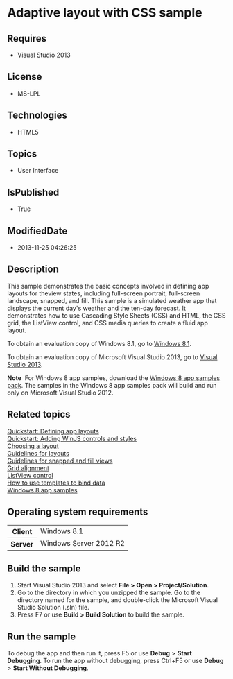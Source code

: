 # Adaptive layout with CSS sample
## Requires
* Visual Studio 2013
## License
* MS-LPL
## Technologies
* HTML5
## Topics
* User Interface
## IsPublished
* True
## ModifiedDate
* 2013-11-25 04:26:25
## Description

<div id="mainSection">
<p>This sample demonstrates the basic concepts involved in defining app layouts for theview states, including full-screen portrait, full-screen landscape, snapped, and fill. This sample is a simulated weather app that displays the current day's weather and
 the ten-day forecast. It demonstrates how to use Cascading Style Sheets (CSS) and HTML, the CSS grid, the ListView control, and CSS media queries to create a fluid app layout.
</p>
<p>To obtain an evaluation copy of Windows&nbsp;8.1, go to <a href="http://go.microsoft.com/fwlink/p/?linkid=301696">
Windows&nbsp;8.1</a>.</p>
<p>To obtain an evaluation copy of Microsoft Visual Studio&nbsp;2013, go to <a href="http://go.microsoft.com/fwlink/p/?linkid=301697">
Visual Studio&nbsp;2013</a>.</p>
<p></p>
<p class="note"><b>Note</b>&nbsp;&nbsp;For Windows&nbsp;8 app samples, download the <a href="http://go.microsoft.com/fwlink/p/?LinkId=301698">
Windows&nbsp;8 app samples pack</a>. The samples in the Windows&nbsp;8 app samples pack will build and run only on Microsoft Visual Studio&nbsp;2012.</p>
<p></p>
<h2><a id="related_topics"></a>Related topics</h2>
<dl><dt><a href="http://msdn.microsoft.com/library/windows/apps/jj150600">Quickstart: Defining app layouts</a>
</dt><dt><a href="http://msdn.microsoft.com/library/windows/apps/hh465493">Quickstart: Adding WinJS controls and styles</a>
</dt><dt><a href="http://msdn.microsoft.com/library/windows/apps/hh465327">Choosing a layout</a>
</dt><dt><a href="http://msdn.microsoft.com/library/windows/apps/hh465349">Guidelines for layouts</a>
</dt><dt><a href="http://msdn.microsoft.com/library/windows/apps/hh465371">Guidelines for snapped and fill views</a>
</dt><dt><a href="http://msdn.microsoft.com/library/windows/apps/hh673533">Grid alignment</a>
</dt><dt><a href="http://msdn.microsoft.com/library/windows/apps/hh465382">ListView control</a>
</dt><dt><a href="http://msdn.microsoft.com/library/windows/apps/hh700356">How to use templates to bind data</a>
</dt><dt><a href="http://go.microsoft.com/fwlink/p/?LinkID=227694">Windows 8 app samples</a>
</dt></dl>
<h2>Operating system requirements</h2>
<table>
<tbody>
<tr>
<th>Client</th>
<td><dt>Windows&nbsp;8.1 </dt></td>
</tr>
<tr>
<th>Server</th>
<td><dt>Windows Server&nbsp;2012&nbsp;R2 </dt></td>
</tr>
</tbody>
</table>
<h2>Build the sample</h2>
<ol>
<li>Start Visual Studio&nbsp;2013 and select <b>File &gt; Open &gt; Project/Solution</b>.
</li><li>Go to the directory in which you unzipped the sample. Go to the directory named for the sample, and double-click the Microsoft Visual Studio Solution (.sln) file.
</li><li>Press F7 or use <b>Build &gt; Build Solution</b> to build the sample. </li></ol>
<h2>Run the sample</h2>
<p>To debug the app and then run it, press F5 or use <b>Debug</b> &gt; <b>Start Debugging</b>. To run the app without debugging, press Ctrl&#43;F5 or use
<b>Debug</b> &gt; <b>Start Without Debugging</b>.</p>
</div>
